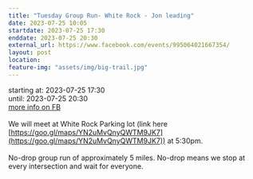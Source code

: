 ```yaml
---
title: "Tuesday Group Run- White Rock - Jon leading"
date: 2023-07-25 10:05
startdate: 2023-07-25 17:30
enddate: 2023-07-25 20:30
external_url: https://www.facebook.com/events/995064021667354/
layout: post
location: 
feature-img: "assets/img/big-trail.jpg"
---
```


starting at: 2023-07-25 17:30<br>until: 2023-07-25 20:30<br><a href="https://www.facebook.com/events/995064021667354/">more info on FB</a><br><br>We will meet at White Rock Parking lot (link here [https://goo.gl/maps/YN2uMvQnyQWTM9JK7](https://goo.gl/maps/YN2uMvQnyQWTM9JK7)) at 5&#58;30pm. <br>
  <br>
  No-drop group run of approximately 5 miles. No-drop means we stop at every intersection and wait for everyone. <br>
  <br>
  <br>
  <br>
  <br>
  
